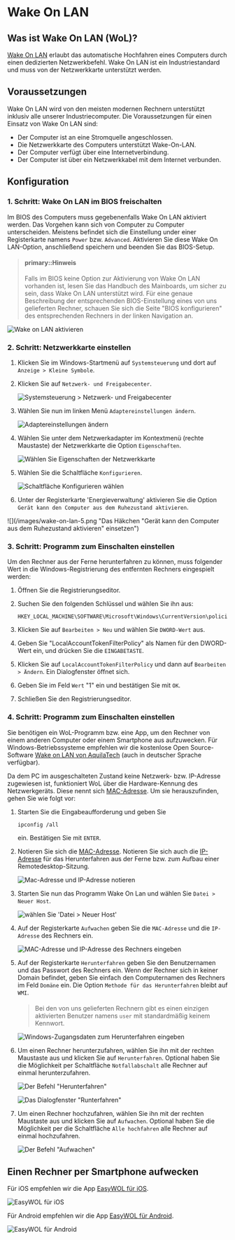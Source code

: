 # Wake On LAN

## Was ist Wake On LAN (WoL)?

[Wake On LAN] erlaubt das automatische Hochfahren eines Computers durch einen dedizierten Netzwerkbefehl. Wake On LAN ist ein Industriestandard und muss von der Netzwerkkarte unterstützt werden.

## Voraussetzungen

Wake On LAN wird von den meisten modernen Rechnern unterstützt inklusiv alle unserer Industriecomputer. Die Voraussetzungen für einen Einsatz von Wake On LAN sind:

* Der Computer ist an eine Stromquelle angeschlossen.
* Die Netzwerkkarte des Computers unterstützt Wake-On-LAN.
* Der Computer verfügt über eine Internetverbindung.
* Der Computer ist über ein Netzwerkkabel mit dem Internet verbunden.

## Konfiguration

### 1. Schritt: Wake On LAN im BIOS freischalten

Im BIOS des Computers muss gegebenenfalls Wake On LAN aktiviert werden. Das Vorgehen kann sich von Computer zu Computer unterscheiden. Meistens befindet sich die Einstellung under einer Registerkarte namens `Power` bzw. `Advanced`. Aktivieren Sie diese Wake On LAN-Option, anschließend speichern und beenden Sie das BIOS-Setup.

> #### primary::Hinweis
> Falls im BIOS keine Option zur Aktivierung von Wake On LAN vorhanden ist, lesen Sie das Handbuch des Mainboards, um sicher zu sein, dass Wake On LAN unterstützt wird. Für eine genaue Beschreibung der entsprechenden BIOS-Einstellung eines von uns gelieferten Rechner, schauen Sie sich die Seite "BIOS konfigurieren" des entsprechenden Rechners in der linken Navigation an.

![](/images/BIOS-Giada-i39B-Enable-WOL.png "Wake on LAN aktivieren")

### 2. Schritt: Netzwerkkarte einstellen

1. Klicken Sie im Windows-Startmenü auf `Systemsteuerung` und dort auf `Anzeige > Kleine Symbole`.
 
2. Klicken Sie auf `Netzwerk- und Freigabecenter`.
   
   ![](/images/wake-on-lan-1.png "Systemsteuerung > Netzwerk- und Freigabecenter")

3. Wählen Sie nun im linken Menü `Adaptereinstellungen ändern`.
   
   ![](/images/wake-on-lan-2.png "Adaptereinstellungen ändern")

4. Wählen Sie unter dem Netzwerkadapter im Kontextmenü (rechte Maustaste) der Netzwerkkarte die Option `Eigenschaften`.
   
   ![](/images/wake-on-lan-3.png "Wählen Sie Eigenschaften der Netzwerkkarte")

5. Wählen Sie die Schaltfläche `Konfigurieren`.
   
   ![](/images/wake-on-lan-4.png "Schaltfläche Konfigurieren wählen")

6. Unter der Registerkarte 'Energieverwaltung' aktivieren Sie die Option `Gerät kann den Computer aus dem Ruhezustand aktivieren`.
  
  ![](/images/wake-on-lan-5.png "Das Häkchen "Gerät kann den Computer aus dem Ruhezustand aktivieren" einsetzen")

### 3. Schritt: Programm zum Einschalten einstellen

Um den Rechner aus der Ferne herunterfahren zu können, muss folgender Wert in die Windows-Registrierung des entfernten Rechners eingespielt werden:

1. Öffnen Sie die Registrierungseditor.

2. Suchen Sie den folgenden Schlüssel und wählen Sie ihn aus:
  
   ````
   HKEY_LOCAL_MACHINE\SOFTWARE\Microsoft\Windows\CurrentVersion\policies\system
   ````

3. Klicken Sie auf `Bearbeiten > Neu` und wählen Sie `DWORD-Wert` aus.

4.  Geben Sie "LocalAccountTokenFilterPolicy" als Namen für den DWORD-Wert ein, und drücken Sie die `EINGABETASTE`.

5. Klicken Sie auf `LocalAccountTokenFilterPolicy` und dann auf `Bearbeiten > Ändern`. Ein Dialogfenster öffnet sich.

6. Geben Sie im Feld `Wert` "1" ein und bestätigen Sie mit `OK`.

7. Schließen Sie den Registrierungseditor.

### 4. Schritt: Programm zum Einschalten einstellen

Sie benötigen ein WoL-Programm bzw. eine App, um den Rechner von einem anderen Computer oder einem Smartphone aus aufzuwecken. Für Windows-Betriebssysteme empfehlen wir die kostenlose Open Source-Software [Wake on LAN von AquilaTech] (auch in deutscher Sprache verfügbar). 

Da dem PC im ausgeschalteten Zustand keine Netzwerk- bzw. IP-Adresse zugewiesen ist, funktioniert WoL über die Hardware-Kennung des Netzwerkgeräts. Diese nennt sich [MAC-Adresse]. Um sie herauszufinden, gehen Sie wie folgt vor:

1. Starten Sie die Eingabeaufforderung und geben Sie
   ````
   ipconfig /all
   ````
   ein. Bestätigen Sie mit `ENTER`.

3. Notieren Sie sich die [MAC-Adresse]. Notieren Sie sich auch die [IP-Adresse] für das Herunterfahren aus der Ferne bzw. zum Aufbau einer Remotedesktop-Sitzung.
   
   ![](/images/wake-on-lan-7.png "Mac-Adresse und IP-Adresse notieren")

4. Starten Sie nun das Programm Wake On Lan und wählen Sie `Datei > Neuer Host`.
   
   ![](/images/wake-on-lan-8.png "wählen Sie 'Datei > Neuer Host'")

5. Auf der Registerkarte `Aufwachen` geben Sie die `MAC-Adresse` und die `IP-Adresse` des Rechners ein.
   
   ![](/images/wake-on-lan-9.png "MAC-Adresse und IP-Adresse des Rechners eingeben")

5. Auf der Registerkarte `Herunterfahren` geben Sie den Benutzernamen und das Passwort des Rechners ein. Wenn der Rechner sich in keiner Domain befindet, geben Sie einfach den Computernamen des Rechners im Feld  `Domäne` ein. Die Option `Methode für das Herunterfahren` bleibt auf `WMI`.

   > #### 
   > Bei den von uns gelieferten Rechnern gibt es einen einzigen aktivierten Benutzer namens `user` mit standardmäßig keinem Kennwort.
   
   ![](/images/wake-on-lan-10.png "Windows-Zugangsdaten zum Herunterfahren eingeben")

6. Um einen Rechner herunterzufahren, wählen Sie ihn mit der rechten Maustaste aus und klicken Sie auf `Herunterfahren`. Optional haben Sie die Möglichkeit per Schaltfläche `Notfallabschalt` alle Rechner auf einmal herunterzufahren.
   
   ![Der Befehl "Herunterfahren"](/images/wake-on-lan-12.png)
   
   ![Das Dialogfenster "Runterfahren"](/images/wake-on-lan-13.png)

7. Um einen Rechner hochzufahren, wählen Sie ihn mit der rechten Maustaste aus und klicken Sie auf `Aufwachen`. Optional haben Sie die Möglichkeit per die Schaltfläche `Alle hochfahren` alle Rechner auf einmal hochzufahren.
   
   ![Der Befehl "Aufwachen"](/images/wake-on-lan-11.png)

## Einen Rechner per Smartphone aufwecken

Für iOS empfehlen wir die App [EasyWOL für iOS].

![](/images/EasyWOL.iOS.jpg "EasyWOL für iOS")

Für Android empfehlen wir die App [EasyWOL für Android].

![](/images/EasyWOL.Android.png "EasyWOL für Android")

[Wake On LAN]: ../../simple-glossary.md#wakeonlan
[MAC-Adresse]: ../../simple-glossary.md#mac
[IP-Adresse]: ../../simple-glossary.md#ip
[Wake on LAN von AquilaTech]: http://wol.aquilatech.com
[EasyWOL für Android]: https://play.google.com/store/apps/details?id=easy_wol.mysysadmintips.com.easywol&hl=de
[EasyWOL für iOS]: https://itunes.apple.com/de/app/easywol/id828429776?mt=8